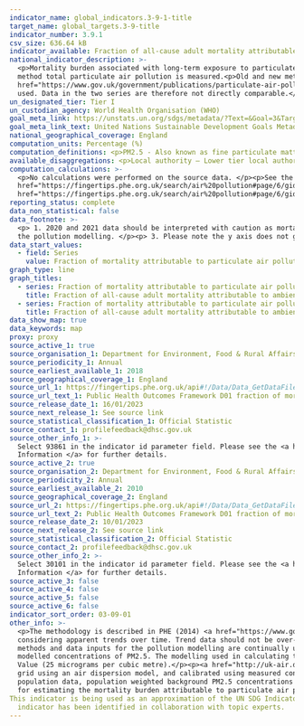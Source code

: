 ```yaml
---
indicator_name: global_indicators.3-9-1-title
target_name: global_targets.3-9-title
indicator_number: 3.9.1
csv_size: 636.64 kB
indicator_available: Fraction of all-cause adult mortality attributable to ambient particulate air pollution (measured as fine particulate matter, PM2.5)
national_indicator_description: >-
  <p>Mortality burden associated with long-term exposure to particulate air pollution at current levels, expressed as the percentage of annual deaths from all causes in those aged 30 and over.</p><p>In the old method only anthropogenic particulate air pollution is measured. In the new
  method total particulate air pollution is measured.<p>Old and new methods also use different concentration-response function (CRF) coefficients, which represents the relationship between a pollutant and an adverse effect on health. For the <a
  href="https://www.gov.uk/government/publications/particulate-air-pollution-effects-on-mortality">old method </a>a CRF of 1.06 was used. For the <a href="https://www.gov.uk/government/publications/particulate-air-pollution-quantifying-effects-on-mortality">new method</a> a CRF of 1.08 was
  used. Data in the two series are therefore not directly comparable.</p>
un_designated_tier: Tier I
un_custodian_agency: World Health Organisation (WHO)
goal_meta_link: https://unstats.un.org/sdgs/metadata/?Text=&Goal=3&Target=3.9
goal_meta_link_text: United Nations Sustainable Development Goals Metadata (PDF 866 KB)
national_geographical_coverage: England
computation_units: Percentage (%)
computation_definitions: <p>PM2.5 - Also known as fine particulate matter. PM2.5 is the mass (in micrograms) per cubic metre of air of individual particles with an aerodynamic diameter generally less than 2.5 micrometers.</p>
available_disaggregations: <p>Local authority – Lower tier local authority. Consists of Unitary Authorities and Districts. (pre Apr 2019)</p>
computation_calculations: >-
  <p>No calculations were performed on the source data. </p><p>See the Indicator Definitions and Supporting Information for the <a
  href="https://fingertips.phe.org.uk/search/air%20pollution#page/6/gid/1/pat/6/par/E12000001/ati/102/are/E06000047/iid/30101/age/230/sex/4/cat/-1/ctp/-1/yrr/1/cid/4/tbm/1"> old method</a> and the <a
  href="https://fingertips.phe.org.uk/search/air%20pollution#page/6/gid/1/pat/6/par/E12000001/ati/102/are/E06000047/iid/93861/age/230/sex/4/cat/-1/ctp/-1/yrr/1/cid/4/tbm/1"> new method</a> for more information.</p>
reporting_status: complete
data_non_statistical: false
data_footnote: >-
  <p> 1. 2020 and 2021 data should be interpreted with caution as mortality data include the effects of the COVID-19 pandemic. </p><p> 2. Caution should be taken when comparing year-to-year trends as these are influenced by both the weather and changes to the methods and data inputs for
  the pollution modelling. </p><p> 3. Please note the y axis does not go to 100% for ease of visualisation.
data_start_values:
  - field: Series
    value: Fraction of mortality attributable to particulate air pollution (new method)
graph_type: line
graph_titles:
  - series: Fraction of mortality attributable to particulate air pollution (old method)
    title: Fraction of all-cause adult mortality attributable to ambient anthropogenic particulate air pollution (measured as fine particulate matter, PM2.5)
  - series: Fraction of mortality attributable to particulate air pollution (new method)
    title: Fraction of all-cause adult mortality attributable to ambient particulate air pollution (measured as fine particulate matter, PM2.5) 
data_show_map: true
data_keywords: map
proxy: proxy
source_active_1: true
source_organisation_1: Department for Environment, Food & Rural Affairs (DEFRA) & Air Quality and Public Health - UK Health Security Agency
source_periodicity_1: Annual
source_earliest_available_1: 2018
source_geographical_coverage_1: England
source_url_1: https://fingertips.phe.org.uk/api#!/Data/Data_GetDataFileForOneIndicator
source_url_text_1: Public Health Outcomes Framework D01 fraction of mortality attributed to particulate air pollution (new method)
source_release_date_1: 16/01/2023
source_next_release_1: See source link
source_statistical_classification_1: Official Statistic
source_contact_1: profilefeedback@dhsc.gov.uk
source_other_info_1: >-
  Select 93861 in the indicator id parameter field. Please see the <a href="https://fingertips.phe.org.uk/search/air%20pollution#page/6/gid/1000043/pat/159/par/K02000001/ati/15/are/E92000001/iid/93861/age/230/sex/4/cat/-1/ctp/-1/yrr/1/cid/4/tbm/1"> Indicator Definitions and Supporting
  Information </a> for further details.
source_active_2: true
source_organisation_2: Department for Environment, Food & Rural Affairs (DEFRA) & Air Quality and Public Health - UK Health Security Agency
source_periodicity_2: Annual
source_earliest_available_2: 2010
source_geographical_coverage_2: England
source_url_2: https://fingertips.phe.org.uk/api#!/Data/Data_GetDataFileForOneIndicator
source_url_text_2: Public Health Outcomes Framework D01 fraction of mortality attributed to particulate air pollution (old method)
source_release_date_2: 10/01/2023
source_next_release_2: See source link
source_statistical_classification_2: Official Statistic
source_contact_2: profilefeedback@dhsc.gov.uk
source_other_info_2: >-
  Select 30101 in the indicator id parameter field. Please see the <a href="https://fingertips.phe.org.uk/search/air%20pollution#page/6/gid/1938132818/pat/159/par/K02000001/ati/15/are/E92000001/iid/30101/age/230/sex/4/cat/-1/ctp/-1/yrr/1/cid/4/tbm/1"> Indicator Definitions and Supporting
  Information </a> for further details.
source_active_3: false
source_active_4: false
source_active_5: false
source_active_6: false
indicator_sort_order: 03-09-01
other_info: >-
  <p>The methodology is described in PHE (2014) <a href="https://www.gov.uk/government/publications/estimating-local-mortality-burdens-associated-with-particulate-air-pollution">Estimating local mortality burdens associated with particulate air pollution</a>.</p><p>Caution is needed when
  considering apparent trends over time. Trend data should not be over-interpreted for a number of reasons - Concentrations of PM2.5  vary from year to year due to the weather. This variation due to weather is generally greater than the year to year variation from changes in emissions. The
  methods and data inputs for the pollution modelling are continually updated and improved.</p><p> Values for 2020 and 2021 should be interpreted with caution due to the effects of the COVID-19 pandemic.</p><p> There is no accepted way of fully quantifying the uncertainty associated with
  modelled concentrations of PM2.5. The modelling used in calculating the indicator meets the requirements of the EU's Directive 2008/50/EC on Ambient Air Quality that the uncertainty in modelled annual average PM2.5 concentrations should be no more than 50% in the region of the Limit
  Value (25 micrograms per cubic metre).</p><p><a href="http://uk-air.defra.gov.uk/data/pcm-data"> Modelled background PM2.5 data</a> are published on a 1km x 1km grid square basis by Defra. Background annual average PM2.5 concentrations for the year of interest are modelled on a 1km x 1km
  grid using an air dispersion model, and calibrated using measured concentrations taken from background sites in <a href="https://uk-air.defra.gov.uk/interactive-map">Defra’s Automatic Urban and Rural Network </a>. By approximating LA boundaries to the 1km by 1km grid, and using census
  population data, population weighted background PM2.5 concentrations for each lower tier LA are calculated. This work is completed under contract to Defra, as a small extension of its obligations under the Ambient Air Quality Directive (2008/50/EC). Concentrations of total PM2.5 are used
  for estimating the mortality burden attributable to particulate air pollution (COMEAP, 2022).</p>
This indicator is being used as an approximation of the UN SDG Indicator. Where possible, we will work to identify or develop UK data to meet the global indicator specification. This
  indicator has been identified in collaboration with topic experts.
---
```

